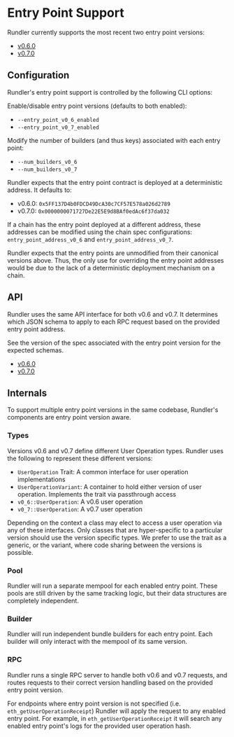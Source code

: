 # Entry Point Support

Rundler currently supports the most recent two entry point versions:

  * [v0.6.0](https://github.com/eth-infinitism/account-abstraction/tree/v0.6.0)
  * [v0.7.0](https://github.com/eth-infinitism/account-abstraction/tree/v0.7.0)

## Configuration

Rundler's entry point support is controlled by the following CLI options:

Enable/disable entry point versions (defaults to both enabled):
- `--entry_point_v0_6_enabled`
- `--entry_point_v0_7_enabled`

Modify the number of builders (and thus keys) associated with each entry point:
- `--num_builders_v0_6`
- `--num_builders_v0_7`

Rundler expects that the entry point contract is deployed at a deterministic address. It defaults to:

- v0.6.0: `0x5FF137D4b0FDCD49DcA30c7CF57E578a026d2789`
- v0.7.0: `0x0000000071727De22E5E9d8BAf0edAc6f37da032`

If a chain has the entry point deployed at a different address, these addresses can be modified using the chain spec configurations: `entry_point_address_v0_6` and `entry_point_address_v0_7`.

Rundler expects that the entry points are unmodified from their canonical versions above. Thus, the only use for overriding the entry point addresses would be due to the lack of a deterministic deployment mechanism on a chain.

## API

Rundler uses the same API interface for both v0.6 and v0.7. It determines which JSON schema to apply to each RPC request based on the provided entry point address.

See the version of the spec associated with the entry point version for the expected schemas.

  * [v0.6.0](https://github.com/eth-infinitism/account-abstraction/blob/v0.6.0/eip/EIPS/eip-4337.md#rpc-methods-eth-namespace)
  * [v0.7.0](https://github.com/eth-infinitism/account-abstraction/blob/v0.7.0/erc/ERCS/erc-4337.md#rpc-methods-eth-namespace)

## Internals

To support multiple entry point versions in the same codebase, Rundler's components are entry point version aware. 

### Types

Versions v0.6 and v0.7 define different User Operation types. Rundler uses the following to represent these different versions:

* `UserOperation` Trait: A common interface for user operation implementations
* `UserOperationVariant`: A container to hold either version of user operation. Implements the trait via passthrough access
* `v0_6::UserOperation`: A v0.6 user operation
* `v0_7::UserOperation`: A v0.7 user operation

Depending on the context a class may elect to access a user operation via any of these interfaces. Only classes that are hyper-specific to a particular version should use the version specific types. We prefer to use the trait as a generic, or the variant, where code sharing between the versions is possible.

### Pool

Rundler will run a separate mempool for each enabled entry point. These pools are still driven by the same tracking logic, but their data structures are completely independent.

### Builder

Rundler will run independent bundle builders for each entry point. Each builder will only interact with the mempool of its same version.

### RPC

Rundler runs a single RPC server to handle both v0.6 and v0.7 requests, and routes requests to their correct version handling based on the provided entry point version.

For endpoints where entry point version is not specified (i.e. `eth_getUserOperationReceipt`) Rundler will apply the request to any enabled entry point. For example, in `eth_getUserOperationReceipt` it will search any enabled entry point's logs for the provided user operation hash.
